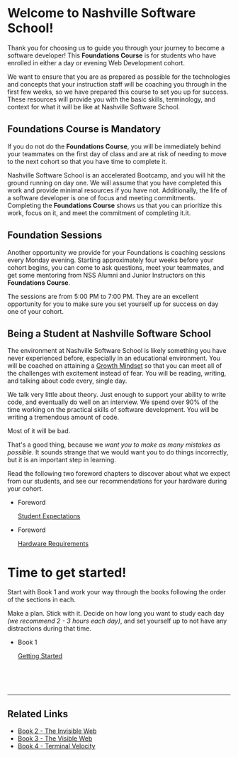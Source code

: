 # Welcome to Nashville Software School!

Thank you for choosing us to guide you through your journey to become a software developer! This **Foundations Course** is for students who have enrolled in either a day or evening Web Development cohort.

We want to ensure that you are as prepared as possible for the technologies and concepts that your instruction staff will be coaching you through in the first few weeks, so we have prepared this course to set you up for success. These resources will provide you with the basic skills, terminology, and context for what it will be like at Nashville Software School.

## Foundations Course is Mandatory

If you do not do the **Foundations Course**, you will be immediately behind your teammates on the first day of class and are at risk of needing to move to the next cohort so that you have time to complete it.

Nashville Software School is an accelerated Bootcamp, and you will hit the ground running on day one. We will assume that you have completed this work and provide minimal resources if you have not. Additionally, the life of a software developer is one of focus and meeting commitments. Completing the **Foundations Course** shows us that you can prioritize this work, focus on it, and meet the commitment of completing it.it.

## Foundation Sessions

Another opportunity we provide for your Foundations is coaching sessions every Monday evening. Starting approximately four weeks before your cohort begins, you can come to ask questions, meet your teammates, and get some mentoring from NSS Alumni and Junior Instructors on this **Foundations Course**.

The sessions are from 5:00 PM  to 7:00 PM.  They are an excellent opportunity for you to make sure you set yourself up for success on day one of your cohort.

## Being a Student at Nashville Software School

The environment at Nashville Software School is likely something you have never experienced before, especially in an educational environment. You will be coached on attaining a [Growth Mindset](https://www.brainpickings.org/2014/01/29/carol-dweck-mindset/) so that you can meet all of the challenges with excitement instead of fear. You will be reading, writing, and talking about code every, single day.

We talk very little about theory. Just enough to support your ability to write code, and eventually do well on an interview. We spend over 90% of the time working on the practical skills of software development. You will be writing a tremendous amount of code.

Most of it will be bad.

That's a good thing, because we _want you to make as many mistakes as possible_. It sounds strange that we would want you to do things incorrectly, but it is an important step in learning.

Read the following two foreword chapters to discover about what we expect from our students, and see our recommendations for your hardware during your cohort.

<ul class="list list--doubleItems">
    <li class="listItem listItem--doubleItems">
        <p class="listItem__header">Foreword</p>
        <a href="./book-1-your-computer/chapters/HOW_TO_LEARN.html">Student Expectations</a>
    </li>
    <li class="listItem listItem--doubleItems">
        <p class="listItem__header">Foreword</p>
        <a href="./book-1-your-computer/chapters/LAPTOP.html">Hardware Requirements</a>
    </li>
</ul>


# Time to get started!

Start with Book 1 and work your way through the books following the order of the sections in each.

Make a plan. Stick with it. Decide on how long you want to study each day _(we recommend 2 - 3 hours each day)_, and set yourself up to not have any distractions during that time.

<ul class="list list--singleItem">
    <li class="listItem listItem--singleItem">
        <p class="listItem__header">Book 1</p>
        <a href="./book-1-your-computer/">Getting Started</a>
    </li>
</ul>

<br/>
<br/>
<br/>

---

## Related Links

<ul>
    <li>
        <a href="./book-2-the-invisible-web/">Book 2 - The Invisible Web</a>
    </li>
    <li>
        <a href="./book-3-the-visible-web/">Book 3 - The Visible Web</a>
    </li>
    <li>
        <a href="./book-4-terminal-velocity/">Book 4 - Terminal Velocity</a>
    </li>
</ul>
